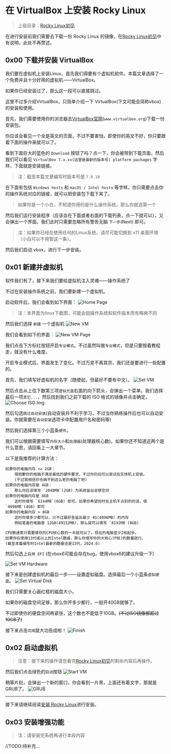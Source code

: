 # 在 VirtualBox 上安装 Rocky Linux

> 上级目录：[Rocky Linux初见](../install_rocky_linux.md)

在进行安装前我们需要去下载一份 Rocky Linux 的镜像，在[Rocky Linux初见](../install_rocky_linux.md)中有说明，此处不再赘述。

## 0x00 下载并安装 VirtualBox

我们要在虚拟机上安装Linux，首先我们得要有个虚拟机软件。本篇文章选择了一个免费并且十分好用的虚拟机——VirtualBox。

如果你已经安装过了，那么这一段可以直接跳过。

这里不过多介绍VirtualBox，只简单介绍一下 VirtualBox(下文可能会简称vbox) 的安装和使用。

首先，我们需要使用你的浏览器去[VirtualBox官网](https://www.virtualbox.org/)(`www.virtualbox.org`)下载一份安装包。

你应该会看见一个全是英文的页面，不过不要害怕，即使你的英文不好，你只要跟着下面的操作来就可以了。

看到下面巨大的蓝色的 `Download` 按钮了吗？点一下，你会被带到下载页面，然后我们可以看见 `VirtualBox 7.x.xx(这里是最新的版本号) platform packages` 字样，下面就是安装链接。

> 注：截至本篇文章编写时版本号是 `7.0.18`

在下面有包括 `​Windows hosts` 和 `​macOS / Intel hosts` 等字样。你只需要点击你的操作系统对应的链接，就可以把安装包下载下来了。

> 如果你是一个小白，不知道你用的是什么操作系统，那么你就选第一个

然后我们运行安装程序（应该会在下面或者右面的下载列表，点一下就可以），又会弹出一个界面。我们此时只需要忽略所有警告无脑 `下一步`(Next) 即可。

> 注：如果你已经在使用任何的Linux系统，请尽可能切换到 x11 桌面环境（小白可以不用管这一条）。

然后我们启动 vbox，进行下一步安装。

## 0x01 新建并虚拟机

软件我们有了，接下来我们要给虚拟机注入灵魂——操作系统了

不过在安装操作系统之前，我们要新建一个虚拟机。

启动软件后，我们会看到如下界面：
![Home Page](./assets/2.4.vbox.1.png)

> 注：本界面为linux下截图，可能会因操作系统和软件版本而有略微不同

然后我们选择 `新建` 一个虚拟机
![New VM](./assets/2.4.vbox.2.png)

我们会看到如下的界面：
![New VM Page](./assets/2.4.vbox.3.png)

我们点击下方标红按钮开启`专业模式`。不过虽然叫做`专业模式`，但是只要按着教程走，就没有什么难度。

开启专业模式后，界面发生了变化。不过万变不离其宗，我们还是要进行一些配置的。

首先，我们填写好虚拟机的名字（随便起，但最好不要有中文）。
![Set VM](./assets/2.4.vbox.4.png)

然后点击从上往下数第三项`虚拟光盘`右面的向下箭头，会弹出一个菜单。我们选择最后一项`其它...`，然后找到我们之前下载的 ISO 格式的镜像并点击确定。
![Choose ISO Img](./assets/2.4.vbox.5.png)

然后勾选`跳过自动安装`(自动安装并不利于学习，不过当你熟练操作后也可以自动安装。你就需要在`自动安装`选项卡中配置用户名和密码等)

然后我们选择第三个小蓝条`硬件`。

我们可以根据需要填写`内存大小`和`处理器`(处理器核心数)。如果你还不知道这两个是什么意思，请回看上一大章节。

以下是我推荐的计算方法：

```text
如果你的电脑内存 <= 2GB：
    很抱歉你的电脑不满足最低的硬件要求，不过你仍旧可以尝试在实体机上安装。
    (不过我相信你也搞不到这么老的电脑了吧)
如果你的电脑内存是 4GB：
    那么你应该填写 `2048MB`(2GB) 为系统留出足够空间
如果你的电脑内存是 8GB
    这时你填写 `6144MB`(6GB) 即可。如果你希望同时在主机干点别的的话，填`4096MB`(4GB) 即可
如果你的电脑内存 > 8GB
    这时你填多少都可以，只不过最好各留出最少 4G(4096MB) 的内存
    例如笔者的电脑是 12GB(49152MB)，那么就可以填写 `8192MB`(8GB)

CPU数通常只需要填你的CPU核心数的一半就可以了。现在的电脑至少2核起步。
如果你在使用13代或以上的Intel酷睿，那么你填写你的大核心(P核)的数量就行。
(截至本篇编写时Intel最新的酷睿还是13代，2024.6)
```

然后勾选上`启用 EFI` (在vbox6可能会存在bug，使用vbox6的建议升级一下)

![Set VM Hardware](./assets/2.4.vbox.6.png)

接下来是创建虚拟机的最后一步——设置虚拟磁盘。选择最后一个小蓝条`虚拟硬盘`。
![Set Virtual Disk](./assets/2.4.vbox.7.png)

我们只需要关心画红框的磁盘大小。

如果你的磁盘空间足够，那么你开多少都行，一般开40GB就够了。

不过即使你的硬盘空间再紧张，这个数也不能低于10GB。~~(不过ISO镜像都超过10GB了)~~

接下来点击`完成`就大功告成啦！
![Finish](./assets/2.4.vbox.8.png)

## 0x02 启动虚拟机

> 注意：接下来的操作请您看完[Rocky Linux初见](../install_rocky_linux.md)的剩余内容后再操作。

然后我们点击绿色的`启动`按钮
![Start VM](./assets/2.4.vbox.9.png)

稍等片刻，会弹出一个新的窗口，你会看到一片黑，上面还有着文字，那就是GRUB了。
![GRUB](./assets/2.4.vbox.10.png)

---

接下来请继续阅读[安装 Rocky Linux](./install_rocky_linux.md)进行安装。

## 0x03 安装增强功能

> 注：请安装完系统再进行本段内容

//TODO:待补充...
